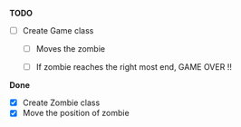 **TODO**

- [ ] Create Game class
  - [ ] Moves the zombie
  - [ ] If zombie reaches the right most end, GAME OVER !!



**Done**

- [x] Create Zombie class
- [x] Move the position of zombie
